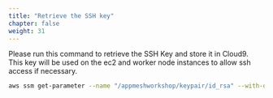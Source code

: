 ```yaml
---
title: "Retrieve the SSH key"
chapter: false
weight: 31
---
```


Please run this command to retrieve the SSH Key and store it in Cloud9. This key will be used on the ec2 and worker node instances to allow ssh access if necessary.

```bash
aws ssm get-parameter --name "/appmeshworkshop/keypair/id_rsa" --with-decryption | jq .Parameter.Value --raw-output > id_rsa.pem
```